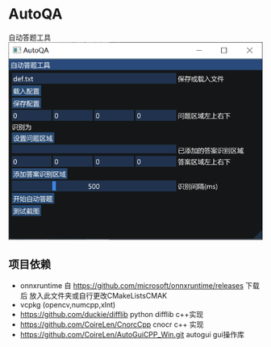 # AutoQA
自动答题工具
![](./img/main.png)

## 项目依赖
- onnxruntime 自 https://github.com/microsoft/onnxruntime/releases 下载后 放入此文件夹或自行更改CMakeListsCMAK
- vcpkg (opencv,numcpp,xlnt) 
- https://github.com/duckie/difflib python difflib c++实现
- https://github.com/CoireLen/CnorcCpp cnocr c++ 实现
- https://github.com/CoireLen/AutoGuiCPP_Win.git autogui gui操作库 
